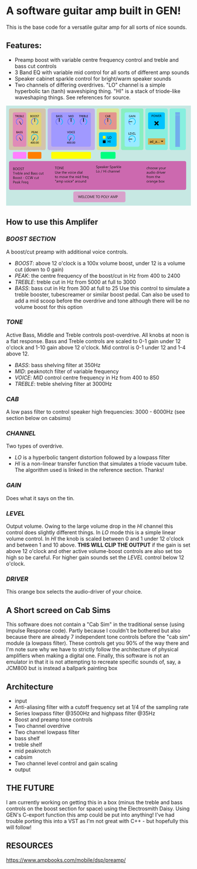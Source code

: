 # A software guitar amp built in GEN!

This is the base code for a versatile guitar amp for all sorts of nice sounds.  

## Features:
- Preamp boost with variable centre frequency control and treble and bass cut controls
- 3 Band EQ with variable mid control for all sorts of different amp sounds
- Speaker cabinet sparkle control for bright/warm speaker sounds
- Two channels of differing overdrives.  "LO" channel is a simple hyperbolic tan (tanh) waveshiping thing. "HI" is a stack of triode-like waveshaping things.  See references for source.

![amp panel graphic](panel.png)

## How to use this Amplifer
### _BOOST SECTION_
A boost/cut preamp with additional voice controls.  
- _BOOST_: above 12 o'clock is a 100x volume boost, under 12 is a volume cut (down to 0 gain)
- _PEAK_: the centre frequency of the boost/cut in Hz from 400 to 2400
- _TREBLE_: treble cut in Hz from 5000 at full to 3000
- _BASS_: bass cut in Hz from 300 at full to 25
Use this control to simulate a treble booster, tubescreamer or similar boost pedal.  Can also be used to add a mid scoop before the overdrive and tone although there will be no volume boost for this option

### _TONE_
Active Bass, Middle and Treble controls post-overdrive.  All knobs at noon is a flat response.  Bass and Treble controls are scaled to 0-1 gain under 12 o'clock and 1-10 gain above 12 o'clock.  Mid control is 0-1 under 12 and 1-4 above 12.
- _BASS_: bass shelving filter at 350Hz
- _MID_: peaknotch filter of variable frequency
- _VOICE_: _MID_ control centre frequency in Hz from 400 to 850
- _TREBLE_: treble shelving filter at 3000Hz

### _CAB_
A low pass filter to control speaker high frequencies: 3000 - 6000Hz (see section below on cabsims)

### _CHANNEL_
Two types of overdrive.
- _LO_ is a hyperbolic tangent distortion followed by a lowpass filter
- _HI_ is a non-linear transfer function that simulates a triode vacuum tube.  The algorithm used is linked in the reference section.  Thanks!

### _GAIN_
Does what it says on the tin.  

### _LEVEL_
Output volume.  Owing to the large volume drop in the _HI_ channel this control does slightly different things.  In _LO_ mode this is a simple linear volume control.  In _HI_ the knob is scaled between 0 and 1 under 12 o'clock and between 1 and 10 above.  **THIS WILL CLIP THE OUTPUT** if the gain is set above 12 o'clock and other active volume-boost controls are also set too high so be careful.  For higher gain sounds set the _LEVEL_ control below 12 o'clock. 

### _DRIVER_
This orange box selects the audio-driver of your choice.

## A Short screed on Cab Sims<br>
This software does not contain a "Cab Sim" in the traditional sense (using Impulse Response code).  Partly because I couldn't be bothered but also because there are already 7 independent tone controls before the "cab sim" module (a lowpass filter).  These controls get you 90% of the way there and I'm note sure why we have to strictly follow the architecture of physical amplifiers when making a digital one.  Finally, this software is not an emulator in that it is not attempting to recreate specific sounds of, say, a JCM800 but is instead a ballpark painting box

## Architecture
- input
- Anti-aliasing filter with a cutoff frequency set at 1/4 of the sampling rate
- Series lowpass filter @3500Hz and highpass filter @35Hz
- Boost and preamp tone controls
- Two channel overdrive
- Two channel lowpass filter
- bass shelf
- treble shelf
- mid peaknotch
- cabsim
- Two channel level control and gain scaling
- output

## THE FUTURE
I am currently working on getting this in a box (minus the treble and bass controls on the boost section for space) using the Electrosmith Daisy.  Using GEN's C-export function this amp could be put into anything!
I've had trouble porting this into a VST as I'm not great with C++ - but hopefully this will follow!

## RESOURCES
https://www.ampbooks.com/mobile/dsp/preamp/
